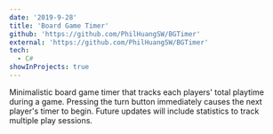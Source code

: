 ```yaml
---
date: '2019-9-28'
title: 'Board Game Timer'
github: 'https://github.com/PhilHuangSW/BGTimer'
external: 'https://github.com/PhilHuangSW/BGTimer'
tech:
  - C#
showInProjects: true
---
```


Minimalistic board game timer that tracks each players' total playtime during a game. Pressing the turn button immediately causes the next player's timer to begin. Future updates will include statistics to track multiple play sessions.

